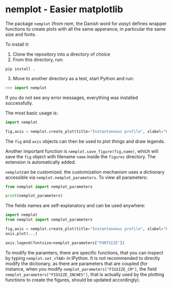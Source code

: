 # nemplot - Easier matplotlib

The package `nemplot` (from *nem*, the Danish word for *easy*) defines wrapper functions to create plots with all the same apperance, in particular the same size and fonts.

To install it:

1. Clone the repository into a directory of choice
2. From this directory, run:

```shell
pip install .
```

3. Move to another directory as a test, start Python and run:

```python
>>> import nemplot
```

If you do not see any error messages, everything was installed successfully.

The most basic usage is:

```python
import nemplot

fig,axis = nemplot.create_plot(title="Instantaneous profile", xlabel="B",ylabel="Q")
```

The `fig` and `axis` objects can then be used to plot things and draw legends.

Another important function is `nemplot.save_figure(fig,name)`, which will save the `fig` object with filename `name` inside the `figures` directory. The extension is automatically added.

`nemplot`can be customized. the customization mechanism uses a dictionary accessible via `nemplot.nemplot_parameters`. To view all parameters:

```python
from nemplot import nemplot_parameters

print(nemplot_parameters)
```

The fields names are self-explanatory and can be used anywhere:

```python
import nemplot
from nemplot import nemplot_parameters

fig,axis = nemplot.create_plot(title="Instantaneous profile", xlabel="B",ylabel="Q")
axis.plot(...)

axis.legend(fontsize=nemplot_parameters["FONTSIZE"])
```

To modify the paramters, there are specific functions, that you can inspect by typing `nemplot.set_<TAB>` in IPython. It is not recommended to directly modify the dictionary, as there are parameters that are coupled (for instance, when you modify `nemplot_parameters["FIGSIZE_CM"]`, the field `nemplot_parameters["FIGSIZE_INCHES"]`, that is actually used by the plotting functions to create the figures, should be updated accordingly).
